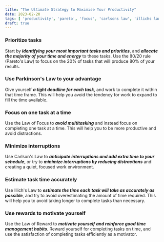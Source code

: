 ```yaml
---
title: "The Ultimate Strategy to Maximise Your Productivity"
date: 2023-02-20
tags: [ 'productivity', 'pareto', 'focus', 'carlsons law', 'illichs law' ]
draft: true
---
```

### Prioritize tasks

Start by **_identifying your most important tasks and priorities_**, and **_allocate the majority of your time and energy_** to these tasks. Use the 80/20 rule (Pareto's Law) to focus on the 20% of tasks that will produce 80% of your results.

### Use Parkinson's Law to your advantage

Give yourself **_a tight deadline for each task_**, and work to complete it within that time frame. This will help you avoid the tendency for work to expand to fill the time available.

### Focus on one task at a time

Use the Law of Focus to **_avoid multitasking_** and instead focus on completing one task at a time. This will help you to be more productive and avoid distractions.

### Minimize interruptions

Use Carlson's Law to **_anticipate interruptions and add extra time to your schedule_**, or try to **_minimize interruptions by reducing distractions_** and creating a quiet, focused work environment.

### Estimate task time accurately

Use Illich's Law to **_estimate the time each task will take as accurately as possible_**, and try to avoid overestimating the amount of time required. This will help you to avoid taking longer to complete tasks than necessary.

### Use rewards to motivate yourself

Use the Law of Reward to **_motivate yourself and reinforce good time management habits_**. Reward yourself for completing tasks on time, and use the satisfaction of completing tasks efficiently as a motivator.

